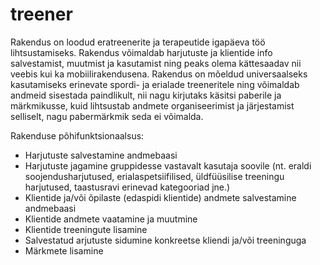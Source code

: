 # treener

Rakendus on loodud eratreenerite ja terapeutide igapäeva töö lihtsustamiseks. Rakendus võimaldab harjutuste ja klientide info salvestamist, muutmist ja kasutamist ning peaks olema kättesaadav nii veebis kui ka mobiilirakendusena. Rakendus on mõeldud universaalseks kasutamiseks erinevate spordi- ja erialade treeneritele ning võimaldab andmeid sisestada paindlikult, nii nagu kirjutaks käsitsi paberile ja märkmikusse, kuid lihtsustab andmete organiseerimist ja järjestamist selliselt, nagu pabermärkmik seda ei võimalda.

Rakenduse põhifunktsionaalsus:

- Harjutuste salvestamine andmebaasi
- Harjutuste jagamine gruppidesse vastavalt kasutaja soovile (nt. eraldi soojendusharjutused, erialaspetsiifilised, üldfüüsilise treeningu harjutused, taastusravi erinevad kategooriad jne.)
- Klientide ja/või õpilaste (edaspidi klientide) andmete salvestamine andmebaasi
- Klientide andmete vaatamine ja muutmine
- Klientide treeningute lisamine
- Salvestatud arjutuste sidumine konkreetse kliendi ja/või treeninguga
- Märkmete lisamine 